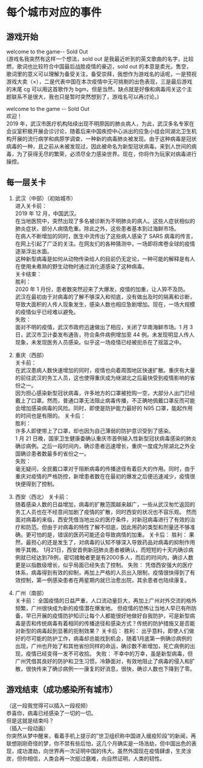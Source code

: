 # 每个城市对应的事件

## 游戏开始

welcome to the game-- Sold Out  
(游戏名我突然有这样一个想法，sold out 是我最近听到的英文歌曲的名字，比较燃，歌词也比较符合中国最后战胜疫情的豪迈，sold out 的本意是卖光，售空，歌词里的意义可以理解为备受关注，备受崇拜，我想作为游戏名的话呢，一是预祝游戏大卖（×），二是代表中国在本次疫情中无可挑剔的出色表现，三是最后游戏的末尾 cg 可以用这首歌作为 bgm，但是当然，缺点就是好像和病毒闯关这个主题联系不是很大，我也只是暂时突然想到了，游戏名可以再讨论。)

welcome to the game -- Sold Out  
欢迎！  
2019 年，武汉市医疗机构陆续出现不明原因的肺炎病人，为此，武汉多名专家在会议室积极开展会诊讨论，随着后来中国疾控中心派出的应急小组会同湖北卫生机构开展的流行病学和病原学调查，一种新的病毒肺炎被发现。由于这种病毒是冠状病毒的一种，且之前从未被发现过，因此被命名为新型冠状病毒。来到人世间的病毒，为了获得无尽的繁荣，必须尽全力感染世界。现在，你将作为玩家对病毒进行操控。

## 每一层关卡

1. 武汉（中部）（初始城市）  
   进入关卡前：  
    2019 年 12 月，中国武汉。  
    在当地医院中，突然出现了多名被诊断为不明肺炎的病人。这些人症状相似的肺炎症状，部分人病情危重。除此之外，这些患者基本到过海鲜市场。  
    在病人不断增加的同时，医生中流传出了这些病人感染了 SARS 病毒的传言，在网上引起了广泛的关注。在网友们的各种猜测中，一场即将席卷全球的疫情逐渐浮出水面。  
    这种新型病毒是如何从动物传染给人的目前仍无定论，一种可能的解释是有人在使用未煮熟的野生动物时通过消化道感染了这种病毒。  
   关卡结束：  
    胜利：  
    2020 年 1 月份，患者数突然迎来了大爆发，疫情的加重，让人猝不及防。  
    武汉在最初由于对病毒的了解不够深入和彻底，没有做出及时的隔离和诊断，导致大面积的人传人现象发生，感染人数也相应急剧增加。现在，一场大规模的疫情似乎已经难以避免。  
   失败：  
    面对不明的疫情，武汉市政府迅速做出了相应，关闭了华南海鲜市场。1 月 3 日，武汉市卫计委发布通告，符合条件病例增加至 44 例。未发现明显人传人现象，未发现医务人员感染。似乎这一场疫情已经被扼杀在了摇篮之中。

2. 重庆（西部）  
   关卡前：  
    在武汉患病人数快速增加的同时，疫情也向着周围地区快速扩散。重庆有大量的前往武汉的务工人员，这也使得重庆成为继湖北之后最快受到疫情影响的省份之一。  
    因为担心感染新型冠状病毒，许多地方的口罩被抢购一空，大部分人出门已经戴上了口罩。然而，普通口罩无法阻止病毒传播，不正确地佩戴口罩反而可能会增加感染病毒的风险。同时，即使是防护能力最好的 N95 口罩，能起作用的时间也是有限的。
   关卡后：  
    胜利：  
    许多人即使带上了口罩，却也因为自己薄弱的防护意识受到了感染。  
    1 月 21 日晚，国家卫生健康委确认重庆市首例输入性新型冠状病毒感染的肺炎确诊病例。之后一段时间内，确诊患者迅速增长，重庆一度成为除湖北之外全国确诊患者数最多的省份之一。  
    失败：  
   毫无疑问，全民戴口罩对于阻断病毒的传播途径有着巨大的作用。同时，由于重庆对疫情的严格防控，新增患者数在在最初的爆发之后便迅速减少，疫情很快便得到了控制。

3. 西安（西北）
   关卡前：  
    随着感染人数的日益增加，病毒的扩散范围越来越广，一些从武汉匆忙返回的务工人员也在不经意间加剧了疫情的扩散，同时西安的状况也不容乐观。
    然而面对病毒的来临，西安凭借当地出众的医疗条件，对新冠病毒进行了有效的治疗和防范。但由于对病毒的特性了解不彻底，因此用药的类型和剂量还不够准确，更可怕的是，错误的医药可能还会导致病情的加重。
   关卡后：
   胜利：
   果然，最担心的还是发生了，对病毒的认知不够深入导致药品对病毒的抑制作用微乎其微。
   1月21日，西安首例新冠肺炎患者被确认，而短短的十天内确诊病例就已经达到78例，密切接触者更是有2000多人，而后的时间内，确诊人数更是以指数级增长，似乎局面已经失去了控制。
   失败：
    凭借西安强大的医疗体系，病毒得到有效的抑制，再加上严格的人员出入限制，疫情很快得到了有效控制，第一例感染患者在两星期内就已治愈出院，其余患者也陆续康复。
   
4. 广州（南部）  
   关卡前： 
    全国疫情的日益严重，人口流动量巨大，再加上广州对外交流的格外频繁，广州很快成为新的疫情潜在爆发地。
    但疫情的恐怖让当地人早已有所防备，早已开展的疫情防护知识让每个人都能很好地做好自我防护，可是新型病毒是否和传统病毒有着相同的传播途径和感染方式？传统的防护措施又是否能对新型的病毒起到显著的扼制效果？
   关卡后：
   胜利：
   出乎意料，即使人们做好的尽可能的防护工作，病毒却总能找到机会，随着1月底第一例确诊病例的出现，广州也开始了和其他省份同样的命运，确诊数不断增加，死亡病例的出现，疫情已经变得一发不可收拾。
   失败：
   不幸中的万幸，虽是新型病毒，但广州凭借其良好的防护和卫生习惯，冷静面对，有效地阻止了病毒的侵入和扩散，很快传来了确诊病例一一康复的好消息，很快，确诊人数也下降到了零。

## 游戏结束（成功感染所有城市）

（这一段我觉得可以插入一段视频）  
恭喜你，病毒已经感染了一切的一切。  
但是这就是结束吗？  
（插入一段动画）  
你突然从梦中醒来，看着手机上提示的”世卫组织称中国进入缓疫阶段“的新闻，再联想刚刚奇怪的梦，你不禁有些后怕，这几个月确实是一场浩劫，但中国出色的表现，成功渡劫，向世界再一次证明中国的伟大。虽然外国现在疫情肆虐，生灵涂炭，但你相信，人类会再一次挺过磨难，向自然证明，人类的韧性。
